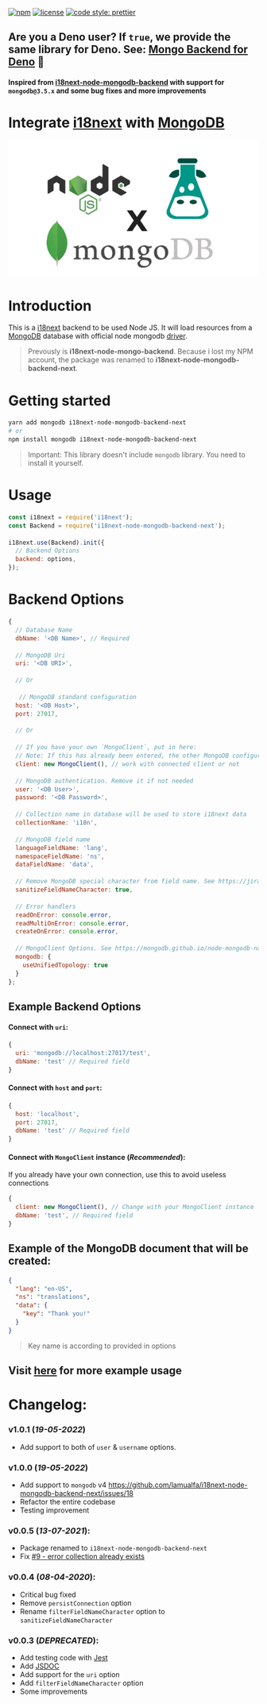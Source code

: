 [![npm](https://badgen.net/npm/v/i18next-node-mongodb-backend-next?color=red)](https://www.npmjs.com/package/i18next-node-mongodb-backend-next)
[![license](https://badgen.net/github/license/lamualfa/i18next-node-mongodb-backend-next?color=purple)](https://github.com/lamualfa/i18next-node-mongodb-backend-next/blob/master/LICENSE)
[![code style: prettier](https://img.shields.io/badge/code_style-prettier-ff69b4.svg)](https://github.com/prettier/prettier)

## Are you a Deno user? If `true`, we provide the same library for Deno. See: [Mongo Backend for Deno](https://github.com/lamualfa/dn-i18next-mongo-backend) 🦖

#### Inspired from [i18next-node-mongodb-backend](https://github.com/gian788/i18next-node-mongodb-backend) with support for `mongodb@3.5.x` and some bug fixes and more improvements

# Integrate [i18next](https://github.com/i18next/i18next) with [MongoDB](https://www.mongodb.com/)

<div align="center">
<img src="assets/banner.png" alt="Banner"/>
</div>

# Introduction

This is a [i18next](https://github.com/i18next/i18next) backend to be used Node JS. It will load resources from a [MongoDB](https://www.mongodb.org) database with official node mongodb [driver](https://mongodb.github.io/node-mongodb-native/3.5/).

> Prevously is **i18next-node-mongo-backend**. Because i lost my NPM account, the package was renamed to **i18next-node-mongodb-backend-next**.

# Getting started

```bash
yarn add mongodb i18next-node-mongodb-backend-next
# or
npm install mongodb i18next-node-mongodb-backend-next
```

> Important: This library doesn't include `mongodb` library. You need to install it yourself.

# Usage

```js
const i18next = require('i18next');
const Backend = require('i18next-node-mongodb-backend-next');

i18next.use(Backend).init({
  // Backend Options
  backend: options,
});
```

# Backend Options

```js
{
  // Database Name
  dbName: '<DB Name>', // Required

  // MongoDB Uri
  uri: '<DB URI>',

  // Or

   // MongoDB standard configuration
  host: '<DB Host>',
  port: 27017,

  // Or

  // If you have your own `MongoClient`, put in here:
  // Note: If this has already been entered, the other MongoDB configurations will be ignored
  client: new MongoClient(), // work with connected client or not

  // MongoDB authentication. Remove it if not needed
  user: '<DB User>',
  password: '<DB Password>',

  // Collection name in database will be used to store i18next data
  collectionName: 'i18n',

  // MongoDB field name
  languageFieldName: 'lang',
  namespaceFieldName: 'ns',
  dataFieldName: 'data',

  // Remove MongoDB special character from field name. See https://jira.mongodb.org/browse/SERVER-3229
  sanitizeFieldNameCharacter: true,

  // Error handlers
  readOnError: console.error,
  readMultiOnError: console.error,
  createOnError: console.error,

  // MongoClient Options. See https://mongodb.github.io/node-mongodb-native/3.5/api/MongoClient.html
  mongodb: {
    useUnifiedTopology: true
  }
};
```

## Example Backend Options

#### Connect with `uri`:

```js
{
  uri: 'mongodb://localhost:27017/test',
  dbName: 'test' // Required field
}
```

#### Connect with `host` and `port`:

```js
{
  host: 'localhost',
  port: 27017,
  dbName: 'test' // Required field
}
```

#### Connect with `MongoClient` instance (_Recommended_):

If you already have your own connection, use this to avoid useless connections

```js
{
  client: new MongoClient(), // Change with your MongoClient instance
  dbName: 'test', // Required field
}
```

## Example of the MongoDB document that will be created:

```json
{
  "lang": "en-US",
  "ns": "translations",
  "data": {
    "key": "Thank you!"
  }
}
```

> Key name is according to provided in options

## Visit [here](https://github.com/lamualfa/i18next-node-mongodb-backend-next/tree/v0.x-examples) for more example usage

# Changelog:

### v1.0.1 (_19-05-2022_)

- Add support to both of `user` & `username` options.

### v1.0.0 (_19-05-2022_)

- Add support to `mongodb` v4 https://github.com/lamualfa/i18next-node-mongodb-backend-next/issues/18
- Refactor the entire codebase
- Testing improvement

### v0.0.5 (_13-07-2021_):

- Package renamed to `i18next-node-mongodb-backend-next`
- Fix [#9 - error collection already exists](https://github.com/lamualfa/i18next-node-mongodb-backend-next/pull/9)

### v0.0.4 (_08-04-2020_):

- Critical bug fixed
- Remove `persistConnection` option
- Rename `filterFieldNameCharacter` option to `sanitizeFieldNameCharacter`

### v0.0.3 (_DEPRECATED_):

- Add testing code with [Jest](https://jestjs.io/)
- Add [JSDOC](https://jsdoc.app/)
- Add support for the `uri` option
- Add `filterFieldNameCharacter` option
- Some improvements
